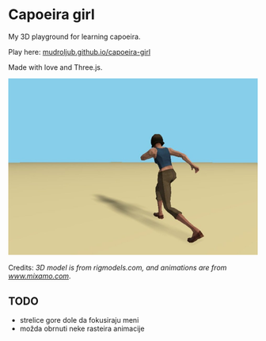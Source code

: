 # Capoeira girl

My 3D playground for learning capoeira.

Play here: [mudroljub.github.io/capoeira-girl](https://mudroljub.github.io/capoeira-girl/)

Made with love and Three.js.

![screenshot](screenshot.jpg)

Credits: *3D model is from rigmodels.com, and animations are from www.mixamo.com*.

## TODO

- strelice gore dole da fokusiraju meni
- možda obrnuti neke rasteira animacije
